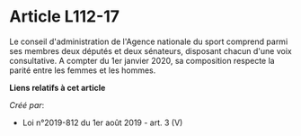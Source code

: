 # Article L112-17

Le conseil d'administration de l'Agence nationale du sport comprend parmi ses membres deux députés et deux sénateurs,
disposant chacun d'une voix consultative. A compter du 1er janvier 2020, sa composition respecte la parité entre les femmes
et les hommes.

**Liens relatifs à cet article**

_Créé par_:

  - Loi n°2019-812 du 1er août 2019 - art. 3 (V)
